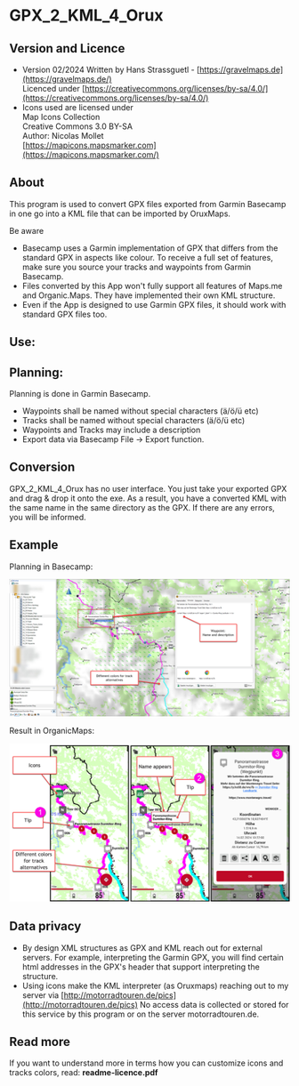 # **GPX\_2\_KML\_4\_Orux**

## Version and Licence ##

- Version 02/2024
 Written by Hans Strassguetl - [https://gravelmaps.de](https://gravelmaps.de/)  
 Licenced under [https://creativecommons.org/licenses/by-sa/4.0/](https://creativecommons.org/licenses/by-sa/4.0/)  
- Icons used are licensed under  
 Map Icons Collection  
 Creative Commons 3.0 BY-SA  
 Author: Nicolas Mollet  
[https://mapicons.mapsmarker.com](https://mapicons.mapsmarker.com/)  

## About ##

This program is used to convert GPX files exported from Garmin Basecamp in one go into a KML file that can be imported by OruxMaps.

Be aware

- Basecamp uses a Garmin implementation of GPX that differs from the standard GPX in aspects like colour. To receive a full set of features, make sure you source your tracks and waypoints from Garmin Basecamp.
- Files converted by this App won't fully support all features of Maps.me and Organic.Maps. They have implemented their own KML structure.
- Even if the App is designed to use Garmin GPX files, it should work with standard GPX files too.

## Use: ##

## Planning: ##

Planning is done in Garmin Basecamp.

- Waypoints shall be named without special characters (ä/ö/ü etc)
- Tracks shall be named without special characters (ä/ö/ü etc)
- Waypoints and Tracks may include a description
- Export data via Basecamp File -\> Export function.

## Conversion ##

GPX\_2\_KML\_4\_Orux has no user interface. You just take your exported GPX and drag & drop it onto the exe. As a result, you have a converted KML with the same name in the same directory as the GPX. If there are any errors, you will be informed.

## Example ##

Planning in Basecamp:  

![Planning in Basecamp](images/basecamp-planning.jpg)

Result in OrganicMaps:  

![Result in OrganicMaps](images/display_oruxmaps.jpg)



## Data privacy ##
- By design XML structures as GPX and KML reach out for external servers. For example, interpreting the Garmin GPX, you will find certain html addresses in the GPX's header that support interpreting the structure.
- Using icons make the KML interpreter (as Oruxmaps) reaching out to my server via [http://motorradtouren.de/pics](http://motorradtouren.de/pics)
 No access data is collected or stored for this service by this program or on the server motorradtouren.de.


## Read more ##

If you want to understand more in terms how you can customize icons and tracks colors, read: **readme-licence.pdf**

